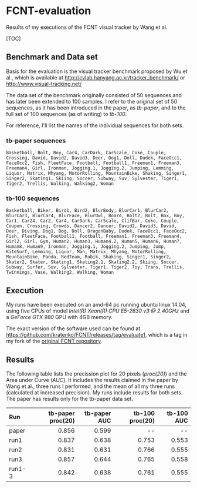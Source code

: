 # FCNT-evaluation
Results of my executions of the FCNT visual tracker by Wang et al.

[TOC] 

## Benchmark and Data set
Basis for the evaluation is the visual tracker benchmark proposed by Wu et al., which is available at
http://cvlab.hanyang.ac.kr/tracker_benchmark/ or http://www.visual-tracking.net/

The data set of the benchmark originally consisted of 50 sequences and has later been extended 
to 100 samples. I refer to the original set of 50 sequences, as it has been introduced in 
the paper, as *tb-paper*, and to the full set of 100 sequences (as of writing) to *tb-100*. 

For reference, I'll list the names of the individual sequences for both sets.

### tb-paper sequences

    Basketball, Bolt, Boy, Car4, CarDark, CarScale, Coke, Couple, Crossing, David, David2, David3, Deer, Dog1, Doll, Dudek, FaceOcc1, FaceOcc2, Fish, FleetFace, Football, Football1, Freeman1, Freeman3, Freeman4, Girl, Ironman, Jogging.1, Jogging.2, Jumping, Lemming, Liquor, Matrix, Mhyang, MotorRolling, MountainBike, Shaking, Singer1, Singer2, Skating1, Skiing, Soccer, Subway, Suv, Sylvester, Tiger1, Tiger2, Trellis, Walking, Walking2, Woman

### tb-100 sequences

    Basketball, Biker, Bird1, Bird2, BlurBody, BlurCar1, BlurCar2, BlurCar3, BlurCar4, BlurFace, BlurOwl, Board, Bolt2, Bolt, Box, Boy, Car1, Car24, Car2, Car4, CarDark, CarScale, ClifBar, Coke, Couple, Coupon, Crossing, Crowds, Dancer2, Dancer, David2, David3, David, Deer, Diving, Dog1, Dog, Doll, DragonBaby, Dudek, FaceOcc1, FaceOcc2, Fish, FleetFace, Football1, Football, Freeman1, Freeman3, Freeman4, Girl2, Girl, Gym, Human2, Human3, Human4.2, Human5, Human6, Human7, Human8, Human9, Ironman, Jogging.1, Jogging.2, Jumping, Jump, KiteSurf, Lemming, Liquor, Man, Matrix, Mhyang, MotorRolling, MountainBike, Panda, RedTeam, Rubik, Shaking, Singer1, Singer2, Skater2, Skater, Skating1, Skating2.1, Skating2.2, Skiing, Soccer, Subway, Surfer, Suv, Sylvester, Tiger1, Tiger2, Toy, Trans, Trellis, Twinnings, Vase, Walking2, Walking, Woman

## Execution

My runs have been executed on an amd-64 pc running ubuntu linux 14.04, using five CPUs of model
*Intel(R) Xeon(R) CPU E5-2630 v3 @ 2.40GHz* and a *GeForce GTX 980* GPU with 4GB memory.

The exact version of the software used can be found at https://github.com/kratenko/FCNT/releases/tag/evaluate1,
which is a tag in my fork of the [original FCNT repository](https://github.com/scott89/FCNT).

## Results

The following table lists the precission plot for 20 pixels (*proc(20)*) and the Area under Curve (*AUC*).
It includes the results claimed in the paper by Wang et al., three runs I performed, and the mean of all
my three runs (calculated at increased precision). My runs include results for both sets. The paper has
results only for the tb-paper data set.

| Run    | tb-paper proc(20) | tb-paper AUC | tb-100 proc(20) | tb-100 AUC |
|:-------|--------------:|---------:|---------------:|----------:|
| paper  | 0.856 | 0.599 | -- | -- |
| run1   | 0.837 | 0.638 | 0.753 | 0.553 |
| run2   | 0.831 | 0.631 | 0.766 | 0.555 |
| run3   | 0.857 | 0.644 | 0.765 | 0.558 |
| run1-3 | 0.842 | 0.638 | 0.761 | 0.555 |